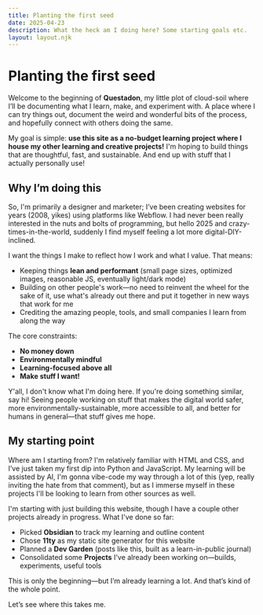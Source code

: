 ```yaml
---
title: Planting the first seed
date: 2025-04-23
description: What the heck am I doing here? Some starting goals etc.
layout: layout.njk
---
```



# Planting the first seed

Welcome to the beginning of **Questadon**, my little plot of cloud-soil where I’ll be documenting what I learn, make, and experiment with. A place where I can try things out, document the weird and wonderful bits of the process, and hopefully connect with others doing the same.

My goal is simple: **use this site as a no-budget learning project where I house my other learning and creative projects!** I'm hoping to build things that are thoughtful, fast, and sustainable. And end up with stuff that I actually personally use!



## Why I’m doing this

So, I'm primarily a designer and marketer; I’ve been creating websites for years (2008, yikes) using platforms like Webflow. I had never been really interested in the nuts and bolts of programming, but hello 2025 and crazy-times-in-the-world, suddenly I find myself feeling a lot more digital-DIY-inclined. 

I want the things I make to reflect how I work and what I value. That means:
- Keeping things **lean and performant** (small page sizes, optimized images, reasonable JS, eventually light/dark mode)
- Building on other people's work—no need to reinvent the wheel for the sake of it, use what's already out there and put it together in new ways that work for me
- Crediting the amazing people, tools, and small companies I learn from along the way

The core constraints:
- **No money down**
- **Environmentally mindful**
- **Learning-focused above all**
- **Make stuff I want!**

Y'all, I don't know what I'm doing here. If you're doing something similar, say hi! Seeing people working on stuff that makes the digital world safer, more environmentally-sustainable, more accessible to all, and better for humans in general—that stuff gives me hope. 




## My starting point

Where am I starting from? I'm relatively familiar with HTML and CSS, and I’ve just taken my first dip into Python and JavaScript. My learning will be assisted by AI, I'm gonna vibe-code my way through a lot of this (yep, really inviting the hate from that comment), but as I immerse myself in these projects I'll be looking to learn from other sources as well. 

I'm starting with just building this website, though I have a couple other projects already in progress. What I've done so far:
- Picked **Obsidian** to track my learning and outline content
- Chose **11ty** as my static site generator for this website
- Planned a **Dev Garden** (posts like this, built as a learn-in-public journal)
- Consolidated some **Projects** I've already been working on—builds, experiments, useful tools




This is only the beginning—but I’m already learning a lot. And that’s kind of the whole point.

Let’s see where this takes me.
